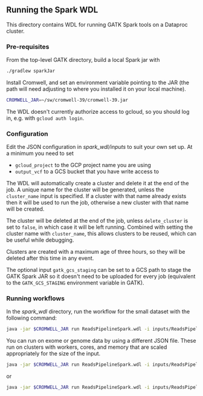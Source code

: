 ## Running the Spark WDL

This directory contains WDL for running GATK Spark tools on a
Dataproc cluster.

### Pre-requisites

From the top-level GATK directory, build a local Spark jar with

```bash
./gradlew sparkJar
```

Install Cromwell, and set an environment variable pointing to the JAR
(the path will need adjusting to where you installed it on your local
machine).

```bash
CROMWELL_JAR=~/sw/cromwell-39/cromwell-39.jar
```

The WDL doesn't currently authorize access to gcloud, so you should log
in, e.g. with `gcloud auth login`.

### Configuration

Edit the JSON configuration in _spark_wdl/inputs_ to suit your own set
up. At a minimum you need to set

* `gcloud_project` to the GCP project name you are using
* `output_vcf` to a GCS bucket that you have write access to

The WDL will automatically create a cluster and delete it at the end of
the job. A unique name for the cluster will be generated, unless the
`cluster_name` input is specified. If a cluster with that name already
exists then it will be used to run the job, otherwise a new cluster with
that name will be created.

The cluster will be deleted at the end of the job, unless
`delete_cluster` is set to `false`, in which case it will be left
running. Combined with setting the cluster name with `cluster_name`,
this allows clusters to be reused, which can be useful while debugging.

Clusters are created with a maximum age of three hours, so they will be
deleted after this time in any event.

The optional input `gatk_gcs_staging` can be set to a GCS path to stage
the GATK Spark JAR so it doesn't need to be uploaded for every job
(equivalent to the `GATK_GCS_STAGING` environment variable in GATK).

### Running workflows

In the _spark_wdl_ directory, run the workflow for the small dataset
with the following command:

```bash
java -jar $CROMWELL_JAR run ReadsPipelineSpark.wdl -i inputs/ReadsPipelineSpark_small.json
```

You can run on exome or genome data by using a different JSON file.
These run on clusters with workers, cores, and memory that are scaled
appropriately for the size of the input.

```bash
java -jar $CROMWELL_JAR run ReadsPipelineSpark.wdl -i inputs/ReadsPipelineSpark_exome.json
```

or

```bash
java -jar $CROMWELL_JAR run ReadsPipelineSpark.wdl -i inputs/ReadsPipelineSpark_genome.json
```
